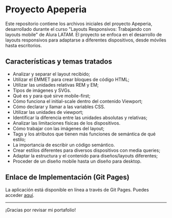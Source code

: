 # Proyecto Apeperia

Este repositorio contiene los archivos iniciales del proyecto Apeperia, desarrollado durante el curso "Layouts Responsivos: Trabajando con layouts mobile" de Alura LATAM. El proyecto se enfoca en el desarrollo de layouts responsivos para adaptarse a diferentes dispositivos, desde móviles hasta escritorios.

## Características y temas tratados
- Analizar y separar el layout recibido;
- Utilizar el EMMET para crear bloques de código HTML;
- Utilizar las unidades relativas REM y EM;
- Tipos de imágenes y SVGs.
- Qué es y para qué sirve mobile-first;
- Cómo funciona el initial-scale dentro del contenido Viewport;
- Cómo declarar y llamar a las variables CSS.
- Utilizar las unidades de viewport;
- Identificar la diferencia entre las unidades absolutas y relativas;
- Analizar las limitaciones físicas de los dispositivos.
- Cómo trabajar con las imágenes del layout;
- Tags y los atributos que tienen más funciones de semántica de qué estilo;
- La importancia de escribir un código semántico.
- Crear estilos diferentes para diversos dispositivos con media queries;
- Adaptar la estructura y el contenido para diseños/layouts diferentes;
- Proceder de un diseño mobile hasta un diseño para desktop.

## Enlace de Implementación (Git Pages)

La aplicación está disponible en línea a través de Git Pages. Puedes acceder [aquí](https://andresfmurciaz.github.io/Apeperia-LayoutsResponsivo/).


---
¡Gracias por revisar mi portafolio!
